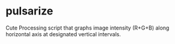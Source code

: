 # pulsarize
Cute Processing script that graphs image intensity (R+G+B) along horizontal axis at designated vertical intervals.
